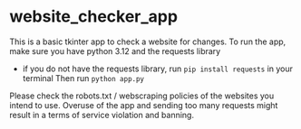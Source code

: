 # website_checker_app
This is a basic tkinter app to check a website for changes. 
To run the app, make sure you have python 3.12 and the requests library
- if you do not have the requests library, run `pip install requests` in your terminal
Then run `python app.py`

Please check the robots.txt / webscraping policies of the websites you intend to use. Overuse of the app and sending too many requests might result in a terms of service violation and banning.
